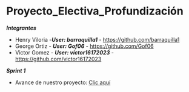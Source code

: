 # Proyecto_Electiva_Profundización

***Integrantes***
- Henry Viloria -***User: barraquilla1*** - https://github.com/barraquilla1 
- George Ortiz - ***User: Gof06*** - https://github.com/Gof06
- Victor Gomez - ***User: victor16172023*** - https://github.com/victor16172023

***Sprint 1***
- Avance de nuestro proyecto: [Clic aquí](https://docs.google.com/presentation/d/1_5CBQDsnzzYGPd1pLmCQRO5KYoJRB175/edit#slide=id.p1)
